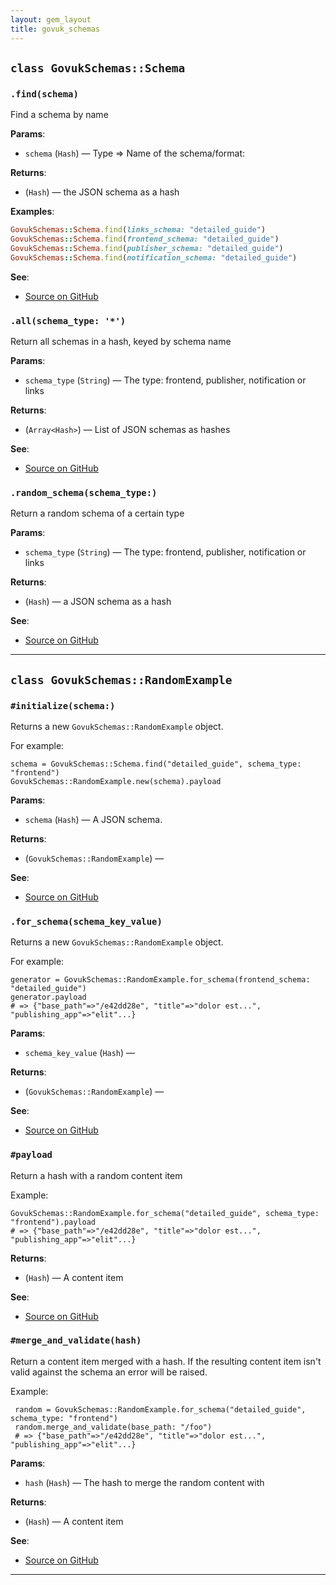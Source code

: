 ```yaml
---
layout: gem_layout
title: govuk_schemas
---
```


## `class GovukSchemas::Schema`

### `.find(schema)`

Find a schema by name

**Params**:

- `schema` (`Hash`) — Type => Name of the schema/format:


**Returns**:

- (`Hash`) — the JSON schema as a hash

**Examples**:

```ruby
GovukSchemas::Schema.find(links_schema: "detailed_guide")
GovukSchemas::Schema.find(frontend_schema: "detailed_guide")
GovukSchemas::Schema.find(publisher_schema: "detailed_guide")
GovukSchemas::Schema.find(notification_schema: "detailed_guide")
```

**See**:
- [Source on GitHub](https://github.com/alphagov/govuk_schemas_gem/blob/master/lib/govuk_schemas/schema.rb#L13)

### `.all(schema_type: '*')`

Return all schemas in a hash, keyed by schema name

**Params**:

- `schema_type` (`String`) — The type: frontend, publisher, notification or links


**Returns**:

- (`Array<Hash>`) — List of JSON schemas as hashes

**See**:
- [Source on GitHub](https://github.com/alphagov/govuk_schemas_gem/blob/master/lib/govuk_schemas/schema.rb#L22)

### `.random_schema(schema_type:)`

Return a random schema of a certain type

**Params**:

- `schema_type` (`String`) — The type: frontend, publisher, notification or links


**Returns**:

- (`Hash`) — a JSON schema as a hash

**See**:
- [Source on GitHub](https://github.com/alphagov/govuk_schemas_gem/blob/master/lib/govuk_schemas/schema.rb#L34)

---

## `class GovukSchemas::RandomExample`

### `#initialize(schema:)`

Returns a new `GovukSchemas::RandomExample` object.

For example:

    schema = GovukSchemas::Schema.find("detailed_guide", schema_type: "frontend")
    GovukSchemas::RandomExample.new(schema).payload

**Params**:

- `schema` (`Hash`) — A JSON schema.


**Returns**:

- (`GovukSchemas::RandomExample`) —

**See**:
- [Source on GitHub](https://github.com/alphagov/govuk_schemas_gem/blob/master/lib/govuk_schemas/random_example.rb#L17)

### `.for_schema(schema_key_value)`

Returns a new `GovukSchemas::RandomExample` object.

For example:

    generator = GovukSchemas::RandomExample.for_schema(frontend_schema: "detailed_guide")
    generator.payload
    # => {"base_path"=>"/e42dd28e", "title"=>"dolor est...", "publishing_app"=>"elit"...}

**Params**:

- `schema_key_value` (`Hash`) —


**Returns**:

- (`GovukSchemas::RandomExample`) —

**See**:
- [Source on GitHub](https://github.com/alphagov/govuk_schemas_gem/blob/master/lib/govuk_schemas/random_example.rb#L32)

### `#payload`

Return a hash with a random content item

Example:

    GovukSchemas::RandomExample.for_schema("detailed_guide", schema_type: "frontend").payload
    # => {"base_path"=>"/e42dd28e", "title"=>"dolor est...", "publishing_app"=>"elit"...}

**Returns**:

- (`Hash`) — A content item

**See**:
- [Source on GitHub](https://github.com/alphagov/govuk_schemas_gem/blob/master/lib/govuk_schemas/random_example.rb#L45)

### `#merge_and_validate(hash)`

Return a content item merged with a hash. If the resulting content item
isn't valid against the schema an error will be raised.

Example:

     random = GovukSchemas::RandomExample.for_schema("detailed_guide", schema_type: "frontend")
     random.merge_and_validate(base_path: "/foo")
     # => {"base_path"=>"/e42dd28e", "title"=>"dolor est...", "publishing_app"=>"elit"...}

**Params**:

- `hash` (`Hash`) — The hash to merge the random content with


**Returns**:

- (`Hash`) — A content item

**See**:
- [Source on GitHub](https://github.com/alphagov/govuk_schemas_gem/blob/master/lib/govuk_schemas/random_example.rb#L68)

---
